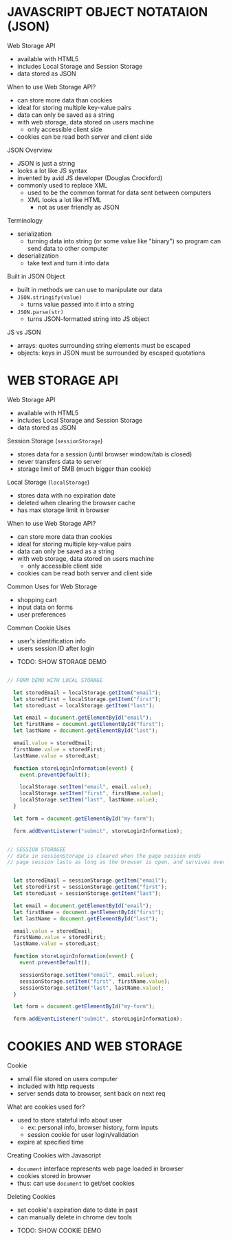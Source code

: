 # JAVASCRIPT OBJECT NOTATAION (JSON)

Web Storage API
- available with HTML5 
- includes Local Storage and Session Storage
- data stored as JSON 



When to use Web Storage API?
- can store more data than cookies
- ideal for storing multiple key-value pairs
- data can only be saved as a string
- with web storage, data stored on users machine
	- only accessible client side
- cookies can be read both server and client side


JSON Overview
- JSON is just a string
- looks a lot like JS syntax 
- invented by avid JS developer (Douglas Crockford)
- commonly used to replace XML
  - used to be the common format for data sent between computers
  - XML looks a lot like HTML
	- not as user friendly as JSON 


Terminology
- serialization
  - turning data into string (or some value like "binary") so program can send data to other computer
- deserialization
	- take text and turn it into data


Built in JSON Object
- built in methods we can use to manipulate our data
- `JSON.stringify(value)`
	- turns value passed into it into a string
- `JSON.parse(str)`
  - turns JSON-formatted string into JS object


JS vs JSON
- arrays: quotes surrounding string elements must be escaped
- objects: keys in JSON must be surrounded by escaped quotations



# WEB STORAGE API



Web Storage API
- available with HTML5 
- includes Local Storage and Session Storage
- data stored as JSON 



Session Storage (`sessionStorage`)
- stores data for a session (until browser window/tab is closed)
- never transfers data to server
- storage limit of 5MB (much bigger than cookie)



Local Storage (`localStorage`)
- stores data with no expiration date
- deleted when clearing the browser cache
- has max storage limit in browser


When to use Web Storage API?
- can store more data than cookies
- ideal for storing multiple key-value pairs
- data can only be saved as a string
- with web storage, data stored on users machine
	- only accessible client side
- cookies can be read both server and client side


Common Uses for Web Storage
- shopping cart
- input data on forms
- user preferences


Common Cookie Uses
- user's identification info
- users session ID after login



* TODO: SHOW STORAGE DEMO



```js

// FORM DEMO WITH LOCAL STORAGE

  let storedEmail = localStorage.getItem("email");
  let storedFirst = localStorage.getItem("first");
  let storedLast = localStorage.getItem("last");

  let email = document.getElementById("email");
  let firstName = document.getElementById("first");
  let lastName = document.getElementById("last");

  email.value = storedEmail;
  firstName.value = storedFirst;
  lastName.value = storedLast;

  function storeLoginInformation(event) {
    event.preventDefault();

    localStorage.setItem("email", email.value);
    localStorage.setItem("first", firstName.value);
    localStorage.setItem("last", lastName.value);
  }

  let form = document.getElementById("my-form");

  form.addEventListener("submit", storeLoginInformation);


```


```js

// SESSION STORAGEE
// data in sessionStorage is cleared when the page session ends
// page session lasts as long as the browser is open, and survives over page reloads and restores


  let storedEmail = sessionStorage.getItem("email");
  let storedFirst = sessionStorage.getItem("first");
  let storedLast = sessionStorage.getItem("last");

  let email = document.getElementById("email");
  let firstName = document.getElementById("first");
  let lastName = document.getElementById("last");

  email.value = storedEmail;
  firstName.value = storedFirst;
  lastName.value = storedLast;

  function storeLoginInformation(event) {
    event.preventDefault();

    sessionStorage.setItem("email", email.value);
    sessionStorage.setItem("first", firstName.value);
    sessionStorage.setItem("last", lastName.value);
  }

  let form = document.getElementById("my-form");

  form.addEventListener("submit", storeLoginInformation);

```



# COOKIES AND WEB STORAGE

Cookie
- small file stored on users computer
- included with http requests
- server sends data to browser, sent back on next req


What are cookies used for?
- used to store stateful info about user
	- ex: personal info, browser history, form inputs
	- session cookie for user login/validation
- expire at specified time



Creating Cookies with Javascript
- `document` interface represents web page loaded in browser
- cookies stored in browser
- thus: can use `document` to get/set cookies


Deleting Cookies
- set cookie's expiration date to date in past
- can manually delete in chrome dev tools



* TODO: SHOW COOKIE DEMO






